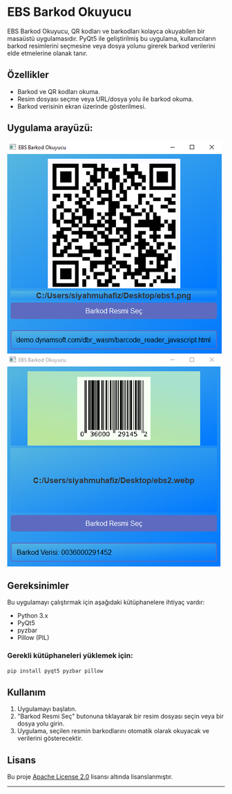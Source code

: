 
# EBS Barkod Okuyucu

EBS Barkod Okuyucu, QR kodları ve barkodları kolayca okuyabilen bir masaüstü uygulamasıdır. PyQt5 ile geliştirilmiş bu uygulama, kullanıcıların barkod resimlerini seçmesine veya dosya yolunu girerek barkod verilerini elde etmelerine olanak tanır.

## Özellikler

- Barkod ve QR kodları okuma.
- Resim dosyası seçme veya URL/dosya yolu ile barkod okuma.
- Barkod verisinin ekran üzerinde gösterilmesi.

## Uygulama arayüzü:

![EBS Barkod Okuyucu](ebs11.png)
![EBS Barkod Okuyucu](ebs12.png)

## Gereksinimler

Bu uygulamayı çalıştırmak için aşağıdaki kütüphanelere ihtiyaç vardır:

- Python 3.x
- PyQt5
- pyzbar
- Pillow (PIL)

### Gerekli kütüphaneleri yüklemek için:

```bash
pip install pyqt5 pyzbar pillow
```

## Kullanım

1. Uygulamayı başlatın.
2. "Barkod Resmi Seç" butonuna tıklayarak bir resim dosyası seçin veya bir dosya yolu girin.
3. Uygulama, seçilen resmin barkodlarını otomatik olarak okuyacak ve verilerini gösterecektir.

## Lisans

Bu proje [Apache License 2.0](http://www.apache.org/licenses/LICENSE-2.0) lisansı altında lisanslanmıştır.


---

